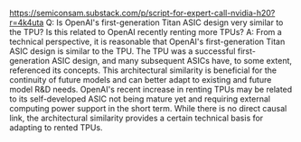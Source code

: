 https://semiconsam.substack.com/p/script-for-expert-call-nvidia-h20?r=4k4uta
Q: Is OpenAI's first-generation Titan ASIC design very similar to the TPU? Is this related to OpenAI recently renting more TPUs? A: From a technical perspective, it is reasonable that OpenAI's first-generation Titan ASIC design is similar to the TPU. The TPU was a successful first-generation ASIC design, and many subsequent ASICs have, to some extent, referenced its concepts. This architectural similarity is beneficial for the continuity of future models and can better adapt to existing and future model R&D needs. OpenAI's recent increase in renting TPUs may be related to its self-developed ASIC not being mature yet and requiring external computing power support in the short term. While there is no direct causal link, the architectural similarity provides a certain technical basis for adapting to rented TPUs.
